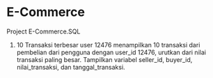 # E-Commerce
Project E-Commerce.SQL

1. 10 Transaksi terbesar user 12476
menampilkan 10 transaksi dari pembelian dari pengguna dengan user_id 12476, urutkan dari nilai transaksi paling besar. Tampilkan variabel seller_id, buyer_id, nilai_transaksi, dan tanggal_transaksi.
